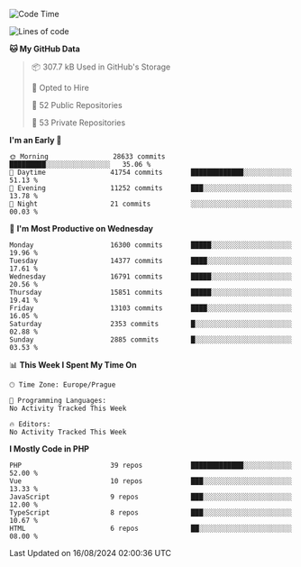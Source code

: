 <!--START_SECTION:waka-->
![Code Time](http://img.shields.io/badge/Code%20Time-1%2C583%20hrs%2058%20mins-blue)

![Lines of code](https://img.shields.io/badge/From%20Hello%20World%20I%27ve%20Written-25.8%20million%20lines%20of%20code-blue)

**🐱 My GitHub Data** 

> 📦 307.7 kB Used in GitHub's Storage 
 > 
> 💼 Opted to Hire
 > 
> 📜 52 Public Repositories 
 > 
> 🔑 53 Private Repositories 
 > 
**I'm an Early 🐤** 

```text
🌞 Morning                28633 commits       █████████░░░░░░░░░░░░░░░░   35.06 % 
🌆 Daytime                41754 commits       █████████████░░░░░░░░░░░░   51.13 % 
🌃 Evening                11252 commits       ███░░░░░░░░░░░░░░░░░░░░░░   13.78 % 
🌙 Night                  21 commits          ░░░░░░░░░░░░░░░░░░░░░░░░░   00.03 % 
```
📅 **I'm Most Productive on Wednesday** 

```text
Monday                   16300 commits       █████░░░░░░░░░░░░░░░░░░░░   19.96 % 
Tuesday                  14377 commits       ████░░░░░░░░░░░░░░░░░░░░░   17.61 % 
Wednesday                16791 commits       █████░░░░░░░░░░░░░░░░░░░░   20.56 % 
Thursday                 15851 commits       █████░░░░░░░░░░░░░░░░░░░░   19.41 % 
Friday                   13103 commits       ████░░░░░░░░░░░░░░░░░░░░░   16.05 % 
Saturday                 2353 commits        █░░░░░░░░░░░░░░░░░░░░░░░░   02.88 % 
Sunday                   2885 commits        █░░░░░░░░░░░░░░░░░░░░░░░░   03.53 % 
```


📊 **This Week I Spent My Time On** 

```text
🕑︎ Time Zone: Europe/Prague

💬 Programming Languages: 
No Activity Tracked This Week

🔥 Editors: 
No Activity Tracked This Week
```

**I Mostly Code in PHP** 

```text
PHP                      39 repos            █████████████░░░░░░░░░░░░   52.00 % 
Vue                      10 repos            ███░░░░░░░░░░░░░░░░░░░░░░   13.33 % 
JavaScript               9 repos             ███░░░░░░░░░░░░░░░░░░░░░░   12.00 % 
TypeScript               8 repos             ███░░░░░░░░░░░░░░░░░░░░░░   10.67 % 
HTML                     6 repos             ██░░░░░░░░░░░░░░░░░░░░░░░   08.00 % 
```




 Last Updated on 16/08/2024 02:00:36 UTC
<!--END_SECTION:waka-->
<!--
**AlexKratky/AlexKratky** is a ✨ _special_ ✨ repository because its `README.md` (this file) appears on your GitHub profile.

Here are some ideas to get you started:

- 🔭 I’m currently working on ...
- 🌱 I’m currently learning ...
- 👯 I’m looking to collaborate on ...
- 🤔 I’m looking for help with ...
- 💬 Ask me about ...
- 📫 How to reach me: ...
- 😄 Pronouns: ...
- ⚡ Fun fact: ...
-->
